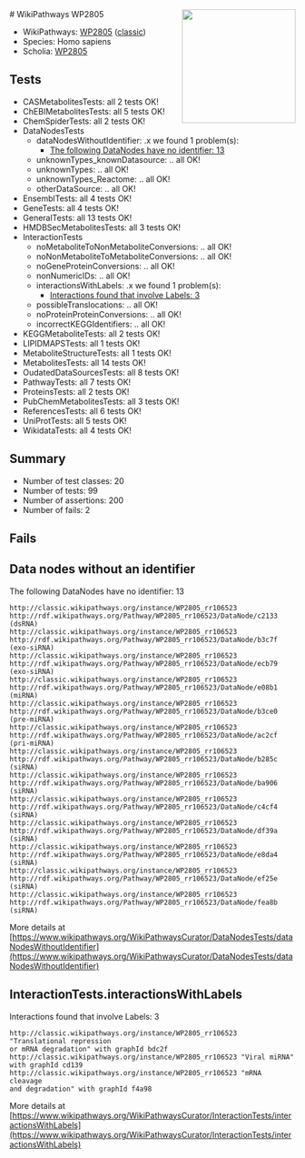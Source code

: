 <img style="float: right; width: 200px" src="https://upload.wikimedia.org/wikipedia/commons/thumb/8/83/Wplogo_with_text_500.png/640px-Wplogo_with_text_500.png" />
# WikiPathways WP2805

* WikiPathways: [WP2805](https://wikipathways.org/pathways/WP2805) ([classic](https://classic.wikipathways.org/instance/WP2805))
* Species: Homo sapiens
* Scholia: [WP2805](https://scholia.toolforge.org/wikipathways/WP2805)
## Tests
* CASMetabolitesTests: all 2 tests OK!
* ChEBIMetabolitesTests: all 5 tests OK!
* ChemSpiderTests: all 2 tests OK!
* DataNodesTests
    * dataNodesWithoutIdentifier: .x we found 1 problem(s):
        * [The following DataNodes have no identifier: 13](#8792c493)
    * unknownTypes_knownDatasource: .. all OK!
    * unknownTypes: .. all OK!
    * unknownTypes_Reactome: .. all OK!
    * otherDataSource: .. all OK!
* EnsemblTests: all 4 tests OK!
* GeneTests: all 4 tests OK!
* GeneralTests: all 13 tests OK!
* HMDBSecMetabolitesTests: all 3 tests OK!
* InteractionTests
    * noMetaboliteToNonMetaboliteConversions: .. all OK!
    * noNonMetaboliteToMetaboliteConversions: .. all OK!
    * noGeneProteinConversions: .. all OK!
    * nonNumericIDs: .. all OK!
    * interactionsWithLabels: .x we found 1 problem(s):
        * [Interactions found that involve Labels: 3](#630d267a)
    * possibleTranslocations: .. all OK!
    * noProteinProteinConversions: .. all OK!
    * incorrectKEGGIdentifiers: .. all OK!
* KEGGMetaboliteTests: all 2 tests OK!
* LIPIDMAPSTests: all 1 tests OK!
* MetaboliteStructureTests: all 1 tests OK!
* MetabolitesTests: all 14 tests OK!
* OudatedDataSourcesTests: all 8 tests OK!
* PathwayTests: all 7 tests OK!
* ProteinsTests: all 2 tests OK!
* PubChemMetabolitesTests: all 3 tests OK!
* ReferencesTests: all 6 tests OK!
* UniProtTests: all 5 tests OK!
* WikidataTests: all 4 tests OK!


## Summary

* Number of test classes: 20
* Number of tests: 99
* Number of assertions: 200
* Number of fails: 2

## Fails

<a name="8792c493" />

## Data nodes without an identifier

The following DataNodes have no identifier: 13
```
http://classic.wikipathways.org/instance/WP2805_rr106523 http://rdf.wikipathways.org/Pathway/WP2805_rr106523/DataNode/c2133 (dsRNA)
http://classic.wikipathways.org/instance/WP2805_rr106523 http://rdf.wikipathways.org/Pathway/WP2805_rr106523/DataNode/b3c7f (exo-siRNA)
http://classic.wikipathways.org/instance/WP2805_rr106523 http://rdf.wikipathways.org/Pathway/WP2805_rr106523/DataNode/ecb79 (exo-siRNA)
http://classic.wikipathways.org/instance/WP2805_rr106523 http://rdf.wikipathways.org/Pathway/WP2805_rr106523/DataNode/e08b1 (miRNA)
http://classic.wikipathways.org/instance/WP2805_rr106523 http://rdf.wikipathways.org/Pathway/WP2805_rr106523/DataNode/b3ce0 (pre-miRNA)
http://classic.wikipathways.org/instance/WP2805_rr106523 http://rdf.wikipathways.org/Pathway/WP2805_rr106523/DataNode/ac2cf (pri-miRNA)
http://classic.wikipathways.org/instance/WP2805_rr106523 http://rdf.wikipathways.org/Pathway/WP2805_rr106523/DataNode/b285c (siRNA)
http://classic.wikipathways.org/instance/WP2805_rr106523 http://rdf.wikipathways.org/Pathway/WP2805_rr106523/DataNode/ba906 (siRNA)
http://classic.wikipathways.org/instance/WP2805_rr106523 http://rdf.wikipathways.org/Pathway/WP2805_rr106523/DataNode/c4cf4 (siRNA)
http://classic.wikipathways.org/instance/WP2805_rr106523 http://rdf.wikipathways.org/Pathway/WP2805_rr106523/DataNode/df39a (siRNA)
http://classic.wikipathways.org/instance/WP2805_rr106523 http://rdf.wikipathways.org/Pathway/WP2805_rr106523/DataNode/e8da4 (siRNA)
http://classic.wikipathways.org/instance/WP2805_rr106523 http://rdf.wikipathways.org/Pathway/WP2805_rr106523/DataNode/ef25e (siRNA)
http://classic.wikipathways.org/instance/WP2805_rr106523 http://rdf.wikipathways.org/Pathway/WP2805_rr106523/DataNode/fea8b (siRNA)
```

More details at [https://www.wikipathways.org/WikiPathwaysCurator/DataNodesTests/dataNodesWithoutIdentifier](https://www.wikipathways.org/WikiPathwaysCurator/DataNodesTests/dataNodesWithoutIdentifier)

<a name="630d267a" />

## InteractionTests.interactionsWithLabels

Interactions found that involve Labels: 3
```
http://classic.wikipathways.org/instance/WP2805_rr106523 "Translational repression
or mRNA degradation" with graphId bdc2f
http://classic.wikipathways.org/instance/WP2805_rr106523 "Viral miRNA" with graphId cd139
http://classic.wikipathways.org/instance/WP2805_rr106523 "mRNA cleavage
and degradation" with graphId f4a98
```

More details at [https://www.wikipathways.org/WikiPathwaysCurator/InteractionTests/interactionsWithLabels](https://www.wikipathways.org/WikiPathwaysCurator/InteractionTests/interactionsWithLabels)


